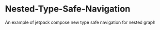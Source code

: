 # Nested-Type-Safe-Navigation
An example of jetpack compose new type safe navigation for nested graph
